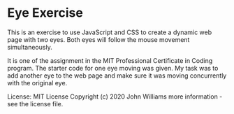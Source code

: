 # Eye Exercise
This is an exercise to use JavaScript and CSS to create a dynamic web page with two eyes. Both eyes will follow the mouse movement simultaneously. 

It is one of the assignment in the MIT Professional Certificate in Coding program. The starter code for one eye moving was given. My task was to add another eye to the web page and make sure it was moving concurrently with the original eye. 

License: MIT License Copyright (c) 2020 John Williams more information - see the license file.